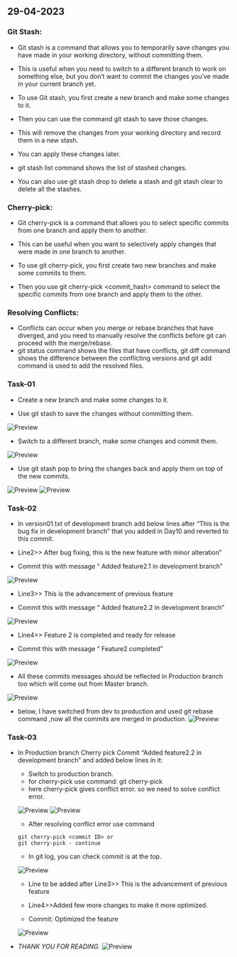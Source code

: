 29-04-2023
-----------

### Git Stash:

* Git stash is a command that allows you to temporarily save changes you have made in your working directory, without committing them. 
* This is useful when you need to switch to a different branch to work on something else, but you don’t want to commit the changes you’ve made in your current branch yet.

* To use Git stash, you first create a new branch and make some changes to it. 
* Then you can use the command git stash to save those changes. 
* This will remove the changes from your working directory and record them in a new stash. 
* You can apply these changes later. 
* git stash list command shows the list of stashed changes.

* You can also use git stash drop to delete a stash and git stash clear to delete all the stashes.


### Cherry-pick:

* Git cherry-pick is a command that allows you to select specific commits from one branch and apply them to another. 
* This can be useful when you want to selectively apply changes that were made in one branch to another.

* To use git cherry-pick, you first create two new branches and make some commits to them. 
* Then you use git cherry-pick <commit_hash> command to select the specific commits from one branch and apply them to the other.


### Resolving Conflicts:

* Conflicts can occur when you merge or rebase branches that have diverged, and you need to manually resolve the conflicts before git can proceed with the merge/rebase. 
* git status command shows the files that have conflicts, git diff command shows the difference between the conflicting versions and git add command is used to add the resolved files.

### Task-01

* Create a new branch and make some changes to it.

* Use git stash to save the changes without committing them.

![Preview](Images/git1.png)


* Switch to a different branch, make some changes and commit them.

![Preview](Images/git2.png)

* Use git stash pop to bring the changes back and apply them on top of the new commits.

![Preview](Images/git3.png)
![Preview](Images/git4.png)


### Task-02

* In version01.txt of development branch add below lines after “This is the bug fix in development branch” that you added in Day10 and reverted to this commit.

* Line2>> After bug fixing, this is the new feature with minor alteration”

* Commit this with message “ Added feature2.1 in development branch”

![Preview](Images/git5.png)


* Line3>> This is the advancement of previous feature

* Commit this with message “ Added feature2.2 in development branch”

![Preview](Images/git6.png)

* Line4>> Feature 2 is completed and ready for release

* Commit this with message “ Feature2 completed”

![Preview](Images/git7.png)

* All these commits messages should be reflected in Production branch too which will come out from Master branch.

![Preview](Images/git8.png)


* below, I have switched from dev to production and used git rebase command ,now all the commits are merged in production.
![Preview](Images/git9.png)


### Task-03

* In Production branch Cherry pick Commit “Added feature2.2 in development branch” and added below lines in it:
    * Switch to production branch.
    * for cherry-pick use command: git cherry-pick <commit ID for feature2.2>
    * here cherry-pick gives conflict error. so we need to solve conflict error.
    
    ![Preview](Images/git10.png)
    ![Preview](Images/git11.png)

    * After resolving conflict error use command
    ```
    git cherry-pick <commit ID> or 
    git cherry-pick - continue  
    ```

    * In git log, you can check commit is at the top.
    
    ![Preview](Images/git12.png)

    * Line to be added after Line3>> This is the advancement of previous feature

    * Line4>>Added few more changes to make it more optimized.

    * Commit: Optimized the feature
    
    ![Preview](Images/git13.png)

* *THANK YOU FOR READING.*
![Preview](Images/Thank%20you%20.png)





